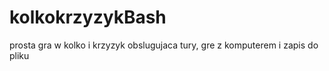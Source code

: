 # kolkokrzyzykBash
prosta gra w kolko i krzyzyk obslugujaca tury, gre z komputerem i zapis do pliku
